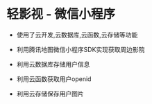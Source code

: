 # 轻影视 - 微信小程序

- 使用了云开发,云数据库,云函数,云存储等功能

- 利用腾讯地图微信小程序SDK实现获取周边影院
- 利用云数据库存储用户信息
- 利用云函数获取用户openid
- 利用云存储保存用户图片
